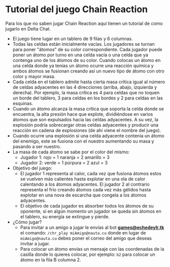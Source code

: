 # Tutorial del juego Chain Reaction

Para los que no saben jugar Chain Reaction aquí tienen un tutorial de como jugarlo en Delta Chat.

* El juego tiene lugar en un tablero de 9 filas y 6 columnas.
* Todas las celdas están inicialmente vacías. Los jugadores se turnan para poner "átomos" de su color correspondiente. Cada jugador puede poner un átomo por turno
  en una celda vacía o una celda que ya contenga uno de los átomos de su color. Cuando colocas un átomo en una celda donde ya tenías un átomo ocurre una reacción
  química y ambos átomos se fusionan creando así un nuevo tipo de átomo con otro color y mayor masa. 
* Cada celda en el tablero admite hasta cierta masa crítica igual al número de celdas adyacentes en las 4 direcciones (arriba, abajo, izquierda y derecha). Por
  ejemplo, la masa crítica es 4 para celdas que no toquen un borde del tablero, 3 para celdas en los bordes y 2 para celdas en las esquinas. 
* Cuando un átomo alcanza la masa crítica que soporta la celda donde se encuentra, la alta presión hace que explote, dividiéndose en varios átomos que son
  expulsados hacia las celdas adyacentes. A su vez, la explosión podría sobrecargar otras celdas adyacentes y producir una reacción en cadena de explosiones
  (de ahí viene el nombre del juego). 
* Cuando ocurre una explosión si una celda adyacente contenía un átomo del enemigo, este se fusiona con el nuestro aumentando su masa y pasando a ser nuestro. 
* La masa de cada átomo se sabe por el color del mismo: 
  - Jugador 1: rojo = 1   naranja = 2   amarillo = 3 
  - Jugador 2: verde = 1   púrpura = 2   azul = 3 
* Objetivo del juego:  
    - El jugador 1 representa al calor, cada vez que fusiona átomos estos se vuelven más calientes hasta explotar en una ola de calor calentando a los átomos
      adyacentes. El jugador 2 al contrario representa el frío creando átomos cada vez más gélidos hasta explotar en una nova de escarcha que congela a los átomos
      adyacentes. 
    - El objetivo de cada jugador es absorber todos los átomos de su oponente, si en algún momento un jugador se queda sin átomos en el tablero, su energía se
      extingue y pierde. 
* ¿Cómo jugar?  
    - Para invitar a un amigo a jugar le envías al bot **games@echedeylr.tk** el comando: `/chr_play miAmigo@nauta.cu`  donde en lugar de `miAmigo@nauta.cu`  debes
      poner el correo del amigo que deseas invitar a jugar. 
    - Para colocar un átomo envías un mensaje con las coordenadas de la casilla donde lo quieres colocar, por ejemplo:  `b2` para colocar un átomo en la fila B
      columna 2.
